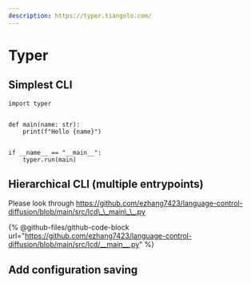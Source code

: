 ```yaml
---
description: https://typer.tiangolo.com/
---
```


# Typer

## Simplest CLI

```
import typer


def main(name: str):
    print(f"Hello {name}")


if __name__ == "__main__":
    typer.run(main)
```

## Hierarchical CLI (multiple entrypoints)

Please look through https://github.com/ezhang7423/language-control-diffusion/blob/main/src/lcd\_\_main\_\_.py

{% @github-files/github-code-block url="https://github.com/ezhang7423/language-control-diffusion/blob/main/src/lcd/__main__.py" %}

## Add configuration saving
